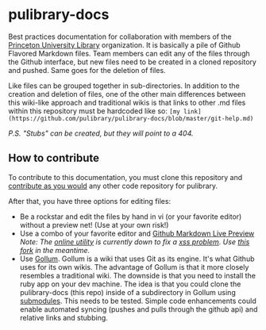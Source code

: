pulibrary-docs
==============

Best practices documentation for collaboration with members of the [Princeton University Library](http:/github.com/pulibrary) organization.  It is basically a pile of Github Flavored Markdown files.  Team members can edit any of the files through the Github interface, but new files need to be created in a cloned repository and pushed.  Same goes for the deletion of files.  

Like files can be grouped together in sub-directories.  In addition to the creation and deletion of files, one of the other main differences between this wiki-like approach and traditional  wikis is that links to other .md files within this repository must be hardcoded like so:
``` [my link](https://github.com/pulibrary/pulibrary-docs/blob/master/git-help.md) ```

_P.S. "Stubs" can be created, but they will point to a 404._

## How to contribute

To contribute to this documentation, you must clone this repository and [contribute as you would](https://github.com/pulibrary/pulibrary-docs/blob/master/git-help.md) any other code repository for pulibrary.  

After that, you have three options for editing files:
* Be a rockstar and edit the files by hand in vi (or your favorite editor) without a preview net! (Use at your own risk!)
* Use a combo of your favorite editor and [Github Markdown Live Preview](https://github.com/github/github-flavored-markdown) _Note: The [online utility](http://github.github.com/github-flavored-markdown/preview.html) is currently down to fix a [xss problem](https://github.com/github/github-flavored-markdown/issues/56). Use [this fork](http://tmpvar.com/markdown.html) in the meantime._
* Use [Gollum](https://github.com/pulibrary/puldocs).  Gollum is a wiki that uses Git as its engine.  It's what Github uses for its own wikis.  The advantage of Gollum is that it more closely resembles a traditional wiki.  The downside is that you need to install the ruby app on your dev machine.  The idea is that you could clone the pulibrary-docs (this repo) inside of a subdirectory in Gollum using [submodules](http://git-scm.com/book/en/Git-Tools-Submodules).  This needs to be tested.  Simple code enhancements could enable automated syncing (pushes and pulls through the github api) and relative links and stubbing.